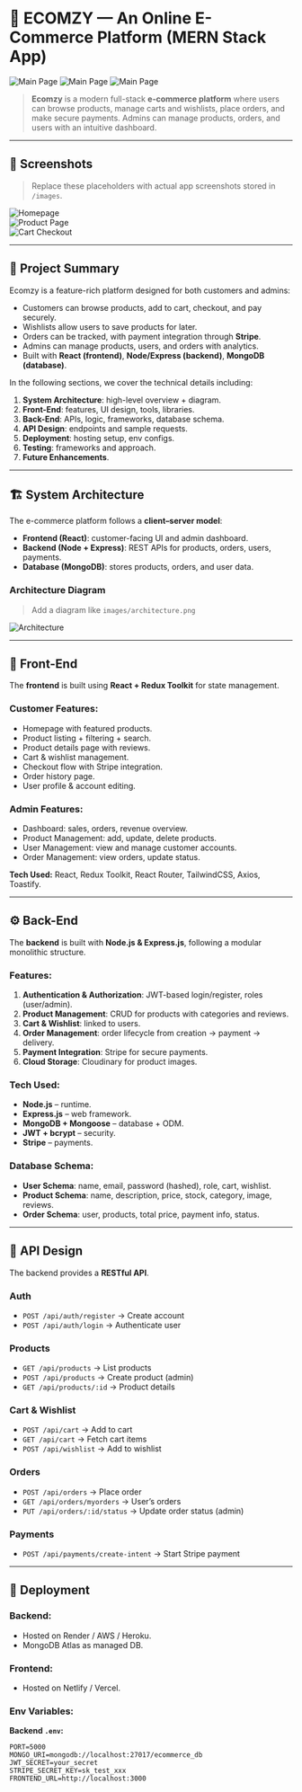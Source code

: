 # 🛒 ECOMZY — An Online E-Commerce Platform (MERN Stack App)  


![Main Page](images/home_page.png)
![Main Page](images/signup_page.png)
![Main Page](images/login_page.png)

> **Ecomzy** is a modern full-stack **e-commerce platform** where users can browse products, manage carts and wishlists, place orders, and make secure payments. Admins can manage products, orders, and users with an intuitive dashboard.  

---

## 📸 Screenshots  

> Replace these placeholders with actual app screenshots stored in `/images`.  

![Homepage](images/ecom_home.png)  
![Product Page](images/ecom_product.png)  
![Cart Checkout](images/ecom_checkout.png)  

---

## 🔎 Project Summary  

Ecomzy is a feature-rich platform designed for both customers and admins:  

- Customers can browse products, add to cart, checkout, and pay securely.  
- Wishlists allow users to save products for later.  
- Orders can be tracked, with payment integration through **Stripe**.  
- Admins can manage products, users, and orders with analytics.  
- Built with **React (frontend)**, **Node/Express (backend)**, **MongoDB (database)**.  

In the following sections, we cover the technical details including:  

1. **System Architecture**: high-level overview + diagram.  
2. **Front-End**: features, UI design, tools, libraries.  
3. **Back-End**: APIs, logic, frameworks, database schema.  
4. **API Design**: endpoints and sample requests.  
5. **Deployment**: hosting setup, env configs.  
6. **Testing**: frameworks and approach.  
7. **Future Enhancements**.  

---

## 🏗️ System Architecture  

The e-commerce platform follows a **client–server model**:  

- **Frontend (React)**: customer-facing UI and admin dashboard.  
- **Backend (Node + Express)**: REST APIs for products, orders, users, payments.  
- **Database (MongoDB)**: stores products, orders, and user data.  

### Architecture Diagram  

> Add a diagram like `images/architecture.png`  

![Architecture](images/architecture.png)  

---

## 🎨 Front-End  

The **frontend** is built using **React + Redux Toolkit** for state management.  

### Customer Features:  
- Homepage with featured products.  
- Product listing + filtering + search.  
- Product details page with reviews.  
- Cart & wishlist management.  
- Checkout flow with Stripe integration.  
- Order history page.  
- User profile & account editing.  

### Admin Features:  
- Dashboard: sales, orders, revenue overview.  
- Product Management: add, update, delete products.  
- User Management: view and manage customer accounts.  
- Order Management: view orders, update status.  

**Tech Used:** React, Redux Toolkit, React Router, TailwindCSS, Axios, Toastify.  

---

## ⚙️ Back-End  

The **backend** is built with **Node.js & Express.js**, following a modular monolithic structure.  

### Features:  
1. **Authentication & Authorization**: JWT-based login/register, roles (user/admin).  
2. **Product Management**: CRUD for products with categories and reviews.  
3. **Cart & Wishlist**: linked to users.  
4. **Order Management**: order lifecycle from creation → payment → delivery.  
5. **Payment Integration**: Stripe for secure payments.  
6. **Cloud Storage**: Cloudinary for product images.  

### Tech Used:  
- **Node.js** – runtime.  
- **Express.js** – web framework.  
- **MongoDB + Mongoose** – database + ODM.  
- **JWT + bcrypt** – security.  
- **Stripe** – payments.  

### Database Schema:  
- **User Schema**: name, email, password (hashed), role, cart, wishlist.  
- **Product Schema**: name, description, price, stock, category, image, reviews.  
- **Order Schema**: user, products, total price, payment info, status.  


---

## 🔌 API Design  

The backend provides a **RESTful API**.  

### Auth  
- `POST /api/auth/register` → Create account  
- `POST /api/auth/login` → Authenticate user  

### Products  
- `GET /api/products` → List products  
- `POST /api/products` → Create product (admin)  
- `GET /api/products/:id` → Product details  

### Cart & Wishlist  
- `POST /api/cart` → Add to cart  
- `GET /api/cart` → Fetch cart items  
- `POST /api/wishlist` → Add to wishlist  

### Orders  
- `POST /api/orders` → Place order  
- `GET /api/orders/myorders` → User’s orders  
- `PUT /api/orders/:id/status` → Update order status (admin)  

### Payments  
- `POST /api/payments/create-intent` → Start Stripe payment  

---

## 🚀 Deployment  

### Backend:  
- Hosted on Render / AWS / Heroku.  
- MongoDB Atlas as managed DB.  

### Frontend:  
- Hosted on Netlify / Vercel.  

### Env Variables:  

**Backend `.env`:**  
```env
PORT=5000
MONGO_URI=mongodb://localhost:27017/ecommerce_db
JWT_SECRET=your_secret
STRIPE_SECRET_KEY=sk_test_xxx
FRONTEND_URL=http://localhost:3000

